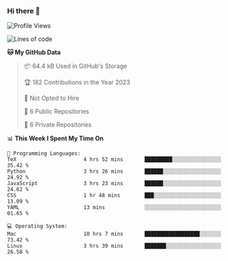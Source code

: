 ### Hi there 👋

<!--
**huayuan4396/huayuan4396** is a ✨ _special_ ✨ repository because its `README.md` (this file) appears on your GitHub profile.

Here are some ideas to get you started:

- 🔭 I’m currently working on ...
- 🌱 I’m currently learning ...
- 👯 I’m looking to collaborate on ...
- 🤔 I’m looking for help with ...
- 💬 Ask me about ...
- 📫 How to reach me: ...
- 😄 Pronouns: ...
- ⚡ Fun fact: ...
-->

<!--START_SECTION:waka-->
![Profile Views](http://img.shields.io/badge/Profile%20Views-2-blue)

![Lines of code](https://img.shields.io/badge/From%20Hello%20World%20I%27ve%20Written-161.8%20thousand%20lines%20of%20code-blue)

**🐱 My GitHub Data** 

> 📦 64.4 kB Used in GitHub's Storage 
 > 
> 🏆 182 Contributions in the Year 2023
 > 
> 🚫 Not Opted to Hire
 > 
> 📜 6 Public Repositories 
 > 
> 🔑 6 Private Repositories 
 > 
📊 **This Week I Spent My Time On** 

```text
💬 Programming Languages: 
TeX                      4 hrs 52 mins       █████████░░░░░░░░░░░░░░░░   35.42 % 
Python                   3 hrs 26 mins       ██████░░░░░░░░░░░░░░░░░░░   24.92 % 
JavaScript               3 hrs 23 mins       ██████░░░░░░░░░░░░░░░░░░░   24.62 % 
CSS                      1 hr 48 mins        ███░░░░░░░░░░░░░░░░░░░░░░   13.09 % 
YAML                     13 mins             ░░░░░░░░░░░░░░░░░░░░░░░░░   01.65 % 

💻 Operating System: 
Mac                      10 hrs 7 mins       ██████████████████░░░░░░░   73.42 % 
Linux                    3 hrs 39 mins       ███████░░░░░░░░░░░░░░░░░░   26.58 % 
```


<!--END_SECTION:waka-->
